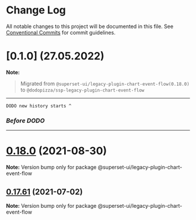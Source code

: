 # Change Log

All notable changes to this project will be documented in this file.
See [Conventional Commits](https://conventionalcommits.org) for commit guidelines.

# [0.1.0] (27.05.2022)

**Note:**
  > Migrated from `@superset-ui/legacy-plugin-chart-event-flow(0.18.0)` to `@dodopizza/ssp-legacy-plugin-chart-event-flow`
___

`DODO new history starts ^`

### *Before DODO*
___

# [0.18.0](https://github.com/apache-superset/superset-ui/compare/v0.17.87...v0.18.0) (2021-08-30)

**Note:** Version bump only for package @superset-ui/legacy-plugin-chart-event-flow





## [0.17.61](https://github.com/apache-superset/superset-ui/compare/v0.17.60...v0.17.61) (2021-07-02)

**Note:** Version bump only for package @superset-ui/legacy-plugin-chart-event-flow
